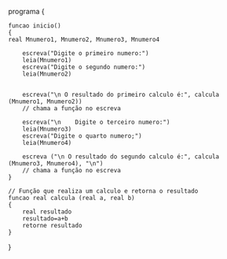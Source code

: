 programa
{
	
	funcao inicio()
	{
	real Mnumero1, Mnumero2, Mnumero3, Mnumero4

		escreva("Digite o primeiro numero:")
		leia(Mnumero1)
		escreva("Digite o segundo numero:")
		leia(Mnumero2)

		
		escreva("\n O resultado do primeiro calculo é:", calcula (Mnumero1, Mnumero2))
		// chama a função no escreva
		
		escreva("\n    Digite o terceiro numero:")
		leia(Mnumero3)
		escreva("Digite o quarto numero;")
		leia(Mnumero4)

		escreva ("\n O resultado do segundo calculo é:", calcula (Mnumero3, Mnumero4), "\n")
		// chama a função no escreva
	}

	// Função que realiza um calculo e retorna o resultado
	funcao real calcula (real a, real b)
	{
		real resultado
		resultado=a+b
		retorne resultado
	}
	
}
